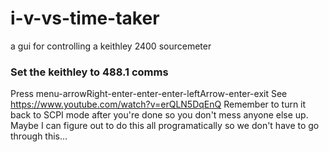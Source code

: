 i-v-vs-time-taker
=================

a gui for controlling a keithley 2400 sourcemeter

### Set the keithley to 488.1 comms
Press menu-arrowRight-enter-enter-enter-leftArrow-enter-exit
See https://www.youtube.com/watch?v=erQLN5DqEnQ
Remember to turn it back to SCPI mode after you're done so you don't mess anyone else up.
Maybe I can figure out to do this all programatically so we don't have to go through this...

